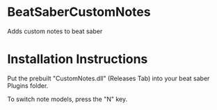 # BeatSaberCustomNotes
Adds custom notes to beat saber

# Installation Instructions
Put the prebuilt "CustomNotes.dll" (Releases Tab) into your beat saber Plugins folder.

To switch note models, press the "N" key.

